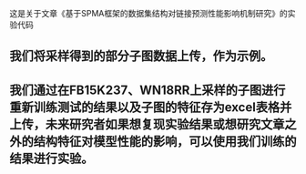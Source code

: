 这是关于文章《基于SPMA框架的数据集结构对链接预测性能影响机制研究》的实验代码

## 我们将采样得到的部分子图数据上传，作为示例。
## 我们通过在FB15K237、WN18RR上采样的子图进行重新训练测试的结果以及子图的特征存为excel表格并上传，未来研究者如果想复现实验结果或想研究文章之外的结构特征对模型性能的影响，可以使用我们训练的结果进行实验。
